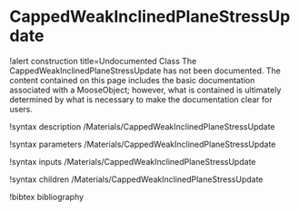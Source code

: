 <!-- MOOSE Documentation Stub: Remove this when content is added. -->

# CappedWeakInclinedPlaneStressUpdate

!alert construction title=Undocumented Class
The CappedWeakInclinedPlaneStressUpdate has not been documented. The content contained on this page
includes the basic documentation associated with a MooseObject; however, what is contained is
ultimately determined by what is necessary to make the documentation clear for users.

!syntax description /Materials/CappedWeakInclinedPlaneStressUpdate

!syntax parameters /Materials/CappedWeakInclinedPlaneStressUpdate

!syntax inputs /Materials/CappedWeakInclinedPlaneStressUpdate

!syntax children /Materials/CappedWeakInclinedPlaneStressUpdate

!bibtex bibliography
